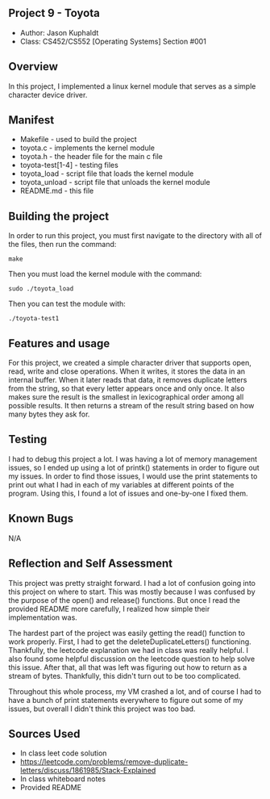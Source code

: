 ## Project 9 - Toyota

* Author: Jason Kuphaldt
* Class: CS452/CS552 [Operating Systems] Section #001

## Overview

In this project, I implemented a linux kernel module that serves
as a simple character device driver.

## Manifest

* Makefile - used to build the project
* toyota.c - implements the kernel module
* toyota.h - the header file for the main c file
* toyota-test[1-4] - testing files
* toyota_load - script file that loads the kernel module
* toyota_unload - script file that unloads the kernel module
* README.md - this file

## Building the project

In order to run this project, you must first navigate to the directory with 
all of the files, then run the command:

```
make
```
Then you must load the kernel module with the command:

```
sudo ./toyota_load
```
Then you can test the module with:
```
./toyota-test1
```

## Features and usage

For this project, we created a simple character driver that supports open, read, write and close operations.
When it writes, it stores the data in an internal buffer. When it later reads that
data, it removes duplicate letters from the string, so that every letter appears once and only once. 
It also makes sure the result is the smallest in lexicographical order among all possible results.
It then returns a stream of the result string based on how many bytes they ask for.


## Testing

I had to debug this project a lot. I was having a lot of memory management
issues, so I ended up using a lot of printk() statements in order to figure
out my issues. In order to find those issues, I would use the print statements
to print out what I had in each of my variables at different points of the
program. Using this, I found a lot of issues and one-by-one I fixed them.

## Known Bugs

N/A

## Reflection and Self Assessment

This project was pretty straight forward. I had a lot of confusion going into this
project on where to start. This was mostly because I was confused by the purpose of
the open() and release() functions. But once I read the provided README more carefully,
I realized how simple their implementation was.

The hardest part of the project was easily getting the read() function to work properly.
First, I had to get the deleteDuplicateLetters() functioning. Thankfully, the leetcode
explanation we had in class was really helpful. I also found some helpful discussion on
the leetcode question to help solve this issue. After that, all that was left was figuring
out how to return as a stream of bytes. Thankfully, this didn't turn out to be too complicated.

Throughout this whole process, my VM crashed a lot, and of course I had to have a bunch of
print statements everywhere to figure out some of my issues, but overall I didn't think
this project was too bad.

## Sources Used

* In class leet code solution
* https://leetcode.com/problems/remove-duplicate-letters/discuss/1861985/Stack-Explained
* In class whiteboard notes
* Provided README
